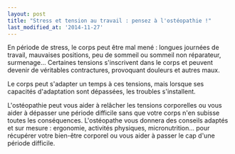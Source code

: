 ```yaml
---
layout: post
title: "Stress et tension au travail : pensez à l'ostéopathie !"
last_modified_at: '2014-11-27'
---
```


En période de stress, le corps peut être mal mené : longues journées de travail, mauvaises positions, peu de sommeil ou sommeil non réparateur, surmenage...
Certaines tensions s'inscrivent dans le corps et peuvent devenir de véritables contractures, provoquant douleurs et autres maux.

Le corps peut s'adapter un temps à ces tensions, mais lorsque ses capacités d'adaptation sont dépassées, les troubles s'installent.

L'ostéopathie peut vous aider à relâcher les tensions corporelles ou vous aider à dépasser une période difficile sans que votre corps n'en subisse toutes les conséquences.
L'ostéopathe vous donnera des conseils adaptés et sur mesure : ergonomie, activités physiques, micronutrition...
pour récupérer votre bien-être corporel ou vous aider à passer le cap d'une période difficile.
